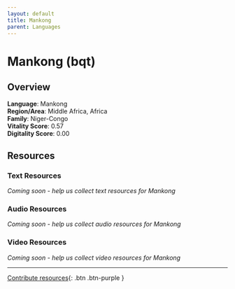 ```yaml
---
layout: default
title: Mankong
parent: Languages
---
```


# Mankong (bqt)

## Overview

**Language**: Mankong  
**Region/Area**: Middle Africa, Africa  
**Family**: Niger-Congo  
**Vitality Score**: 0.57  
**Digitality Score**: 0.00  

## Resources

### Text Resources
*Coming soon - help us collect text resources for Mankong*

### Audio Resources
*Coming soon - help us collect audio resources for Mankong*

### Video Resources
*Coming soon - help us collect video resources for Mankong*

---

[Contribute resources](https://fairtrain.github.io/){: .btn .btn-purple }

